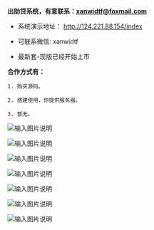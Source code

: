   **出助贷系统，有意联系：xanwidtf@foxmail.com** 

 - 系统演示地址： http://124.221.88.154/index
 - 可联系微信: xanwidtf

 - 最新套-现版已经开始上市

 **合作方式有：** 

    1. 购买源码。

    2. 搭建使用，你提供服务器。

    3. 暂无。

![输入图片说明](https://gitee.com/liantao/lmzd-system/raw/master/img%E5%B0%8F%E9%93%B6%E9%80%9A%20(2).png)

![输入图片说明](https://gitee.com/liantao/lmzd-system/raw/master/img%E6%95%B0%E6%8D%AE%E6%80%BB%E8%A7%88.png)

![输入图片说明](https://gitee.com/liantao/lmzd-system/raw/master/img%E5%B0%8F%E9%93%B6%E9%80%9A.png)



![输入图片说明](https://gitee.com/liantao/lmzd-system/raw/master/img%E4%B9%99%E6%96%B9%E6%B8%A0%E9%81%93%E6%95%B0%E6%8D%AE.png)

![输入图片说明](https://gitee.com/liantao/lmzd-system/raw/master/img%E7%94%A8%E6%88%B7%E4%BF%A1%E6%81%AF%E5%88%97%E8%A1%A8.png)

![输入图片说明](https://gitee.com/liantao/lmzd-system/raw/master/imgh5%E6%BC%94%E7%A4%BA.png)

![输入图片说明](https://gitee.com/liantao/lmzd-system/raw/master/%E5%AE%A3%E4%BC%A0h5.png)

